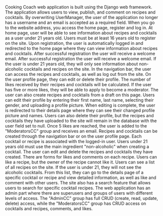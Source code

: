 Cooking Coach web application is built using the Django web framework. The application
allows users to view, publish, and comment on recipes and cocktails. By overwriting 
UserManager, the user of the application no longer has a username and an email 
is accepted as a required field.
When you go to the website address, you access the home page, register and log in. 
At home page, user will be able to see information about recipes and cocktails 
as a user under 21 years old.
Users must be at least 16 years old to register on the site. Upon registration,
the user is automatically logged in and redirected to the home page where they can 
view information about recipes and cocktails. Аfter successful registration the user
will receive a welcome email. Аfter successful registration the user will receive a 
welcome email. If the user is under 21 years old, they will only see information about 
non-alcoholic cocktails and recipes on the site. In the navigation bar, the user 
can access the recipes and cocktails, as well as log out from the site.
On the user profile page, they can edit or delete their profile. The number of likes
received by their recipes and cocktails will be calculated. If the user has five or
more likes, they will be able to apply to become a moderator. The user can also create
recipes and cocktails from a draft on this page.
Users can edit their profile by entering their first name, last name, selecting their 
gender, and uploading a profile picture. When editing is complete, the user is redirected
to their details page where they can see their changed profile picture and names. 
Users can also delete their profile, but the recipes and cocktails they have uploaded 
to the site will remain in the database with the user field set to null.
Once 5 likes are reached, the user is added to the "ModeratorsCC" group and receives an email.
Recipes and cocktails can be created through the navigation bar or on the user profile page. 
Each cocktail or recipe is associated with the logged-in user. Users under 21 years old
must use the main ingredient "non-alcoholic" when creating a cocktail. The user can edit 
and delete the recipes and cocktails they have created. There are forms for likes and comments 
on each recipe. Users can like a recipe, but the owner of the recipe cannot like it.
Users can see a list of all recipes on the site. If the user is under 21, they will not see 
the alcoholic cocktails. From this list, they can go to the details page of a specific cocktail
or recipe and view detailed information, as well as like and comment with other users. 
The site also has a search feature that allows users to search for specific cocktail recipes.
The web application has an admin part where there are superusers and groups of users 
with different levels of access. The "AdminCC" group has full CRUD (create, read, update, delete) 
access, while the "ModeratorsCC" group has CRUD access on cocktails and recipes, comments, and likes.
